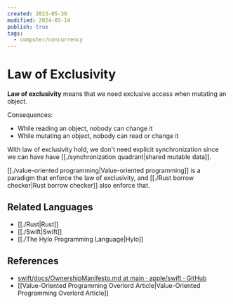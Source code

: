 ```yaml
---
created: 2023-05-30
modified: 2024-03-14
publish: true
tags:
  - computer/concurrency
---
```


# Law of Exclusivity
**Law of exclusivity** means that we need exclusive access when mutating an object.

Consequences:
- While reading an object, nobody can change it
- While mutating an object, nobody can read or change it

With law of exclusivity hold, we don't need explicit synchronization since we can have have [[./synchronization quadrant|shared mutable data]].

[[./value-oriented programming|Value-oriented programming]] is a paradigm that enforce the law of exclusivity, and [[./Rust borrow checker|Rust borrow checker]] also enforce that.

## Related Languages
- [[./Rust|Rust]]
- [[./Swift|Swift]]
- [[./The Hylo Programming Language|Hylo]]

## References
- [swift/docs/OwnershipManifesto.md at main · apple/swift · GitHub](https://github.com/apple/swift/blob/main/docs/OwnershipManifesto.md#the-law-of-exclusivity)
- [[Value-Oriented Programming Overlord Article|Value-Oriented Programming Overlord Article]]
